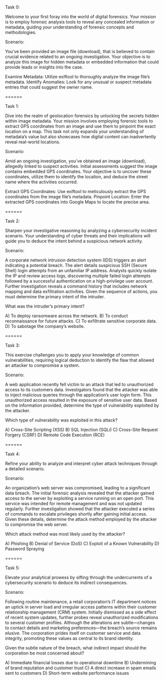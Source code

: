 Task 0:

Welcome to your first foray into the world of digital forensics.
Your mission is to employ forensic analysis tools to reveal any concealed information or metadata, guiding your understanding of forensic concepts and methodologies.

Scenario:

You’ve been provided an image file (download), that is believed to contain crucial evidence related to an ongoing investigation.
Your objective is to analyze this image for hidden metadata or embedded information that could provide leads or insights into the case.

Examine Metadata:
Utilize exiftool to thoroughly analyze the image file’s metadata.
Identify Anomalies:
Look for any unusual or suspect metadata entries that could suggest the owner name.

======

Task 1:

Dive into the realm of geolocation forensics by unlocking the secrets hidden within image metadata. Your mission involves employing forensic tools to extract GPS coordinates from an image and use them to pinpoint the exact location on a map. This task not only expands your understanding of metadata’s value but also showcases how digital content can inadvertently reveal real-world locations.

Scenario:

Amid an ongoing investigation, you’ve obtained an image (download), allegedly linked to suspect activities. Initial assessments suggest the image contains embedded GPS coordinates. Your objective is to uncover these coordinates, utilize them to identify the location, and deduce the street name where the activities occurred.

Extract GPS Coordinates:
Use exiftool to meticulously extract the GPS coordinates from the image file’s metadata.
Pinpoint Location:
Enter the extracted GPS coordinates into Google Maps to locate the precise area.

======

Task 2:

Sharpen your investigative reasoning by analyzing a cybersecurity incident scenario. Your understanding of cyber threats and their implications will guide you to deduce the intent behind a suspicious network activity.

Scenario:

A corporate network intrusion detection system (IDS) triggers an alert indicating a potential breach.
The alert details suspicious SSH (Secure Shell) login attempts from an unfamiliar IP address.
Analysts quickly isolate the IP and review access logs, discovering multiple failed login attempts followed by a successful authentication on a high-privilege user account.
Further investigation reveals a command history that includes network mapping and data exfiltration activities. Given the sequence of actions, you must determine the primary intent of the intruder.

What was the intruder’s primary intent?

A) To deploy ransomware across the network.
B) To conduct reconnaissance for future attacks.
C) To exfiltrate sensitive corporate data.
D) To sabotage the company’s website.

======

Task 3:

This exercise challenges you to apply your knowledge of common vulnerabilities, requiring logical deduction to identify the flaw that allowed an attacker to compromise a system.

Scenario:

A web application recently fell victim to an attack that led to unauthorized access to its customers data.
Investigators found that the attacker was able to inject malicious queries through the application’s user login form.
This unauthorized access resulted in the exposure of sensitive user data. Based on the information provided, determine the type of vulnerability exploited by the attacker.

Which type of vulnerability was exploited in this attack?

A) Cross-Site Scripting (XSS)
B) SQL Injection (SQLi)
C) Cross-Site Request Forgery (CSRF)
D) Remote Code Execution (RCE)

======

Task 4:

Refine your ability to analyze and interpret cyber attack techniques through a detailed scenario.

Scenario:

An organization’s web server was compromised, leading to a significant data breach.
The initial forensic analysis revealed that the attacker gained access to the server by exploiting a service running on an open port.
This service was intended for remote management and was not updated regularly.
Further investigation showed that the attacker executed a series of commands to escalate privileges shortly after gaining initial access.
Given these details, determine the attack method employed by the attacker to compromise the web server.

Which attack method was most likely used by the attacker?

A) Phishing
B) Denial of Service (DoS)
C) Exploit of a Known Vulnerability
D) Password Spraying

======

Task 5:

Elevate your analytical prowess by sifting through the undercurrents of a cybersecurity scenario to deduce its indirect consequences.

Scenario:

Following routine maintenance, a retail corporation’s IT department notices an uptick in server load and irregular access patterns within their customer relationship management (CRM) system.
Initially dismissed as a side effect of recent system updates, further probes reveal unauthorized modifications to several customer profiles.
Although the alterations are subtle—changes to contact details and marketing preferences—the breach’s source remains elusive.
The corporation prides itself on customer service and data integrity, promoting these values as central to its brand identity.

Given the subtle nature of the breach, what indirect impact should the corporation be most concerned about?

A) Immediate financial losses due to operational downtime
B) Undermining of brand reputation and customer trust
C) A direct increase in spam emails sent to customers
D) Short-term website performance issues
